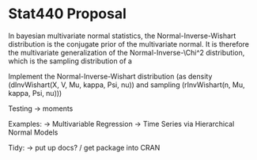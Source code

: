 Stat440 Proposal
================

In bayesian multivariate normal statistics, the Normal-Inverse-Wishart
distribution is the conjugate prior of the multivariate normal.
It is therefore the multivariate generalization of the
 Normal-Inverse-\Chi^2
distribution, which is the sampling distribution of a 

Implement the Normal-Inverse-Wishart distribution 
  (as density (dInvWishart(X, V, Mu, kappa, Psi, nu)) and sampling (rInvWishart(n, Mu, kappa, Psi, nu)))

 
Testing
 -> moments
 
Examples:
 -> Multivariable Regression
 -> Time Series via Hierarchical Normal Models
 
Tidy:
 -> put up docs? / get package into CRAN
 
